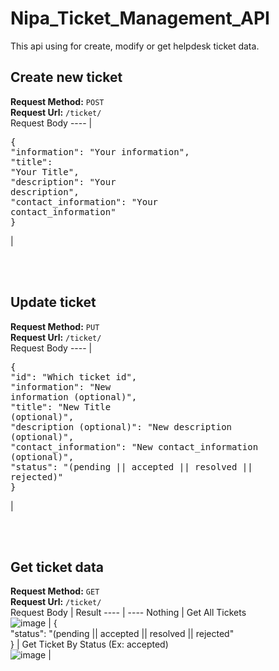 # Nipa_Ticket_Management_API
This api using for create, modify or get helpdesk ticket data.

## Create new ticket
**Request Method:** `POST`<br/>
**Request Url:** `/ticket/`<br/>
Request Body
---- |
<br/><pre>{<br/>"information": "Your information",<br/>"title": "Your Title",<br/>"description": "Your description",<br/>"contact_information": "Your contact_information"<br/>}</pre> |

<br/><br/>
## Update ticket
**Request Method:** `PUT`<br/>
**Request Url:** `/ticket/`<br/>
Request Body
---- |
<br/><pre>{<br/>"id": "Which ticket id",<br/>"information": "New information (optional)",<br/>"title": "New Title (optional)",<br/>"description (optional)": "New description (optional)",<br/>"contact_information": "New contact_information (optional)",<br/>"status": "(pending \|\| accepted \|\| resolved \|\| rejected)"<br/>}</pre> |


<br/><br/>
## Get ticket data
**Request Method:** `GET`<br/>
**Request Url:** `/ticket/`<br/>
Request Body | Result
---- | ----
Nothing | Get All Tickets<br/>![image](https://user-images.githubusercontent.com/35355624/134546874-d3c27db5-fc82-4e74-b260-337b25c06a87.png) |
{<br/>"status": "(pending \|\| accepted \|\| resolved \|\| rejected"<br/>} | Get Ticket By Status (Ex: accepted)<br/>![image](https://user-images.githubusercontent.com/35355624/134547171-9f8b5000-4701-4c57-a8b6-ba7190765ab8.png) |
